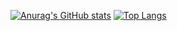 [![Anurag's GitHub stats](https://github-readme-stats.vercel.app/api?username=mattix7771&show_icons=true&hide_rank=false&line_height=28
)](https://github.com/anuraghazra/github-readme-stats)
[![Top Langs](https://github-readme-stats.vercel.app/api/top-langs/?username=anuraghazra&langs_count=5&layout=compact&card_width=250&line_height=28)](https://github.com/anuraghazra/github-readme-stats)